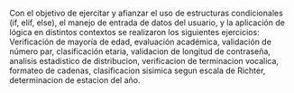  Con el objetivo de ejercitar y afianzar el uso de estructuras condicionales (if, elif, else), el manejo de entrada de datos del usuario, y la aplicación de lógica en distintos contextos se realizaron los siguientes ejercicios:
  Verificación de mayoría de edad, evaluación académica, validación de número par, clasificación etaria, validacion de longitud de contraseña, analisis estadistico de distribucion, verificacion de terminacion vocalica, formateo de cadenas, clasificacion sisimica segun escala de Richter, determinacion de estacion del año.
